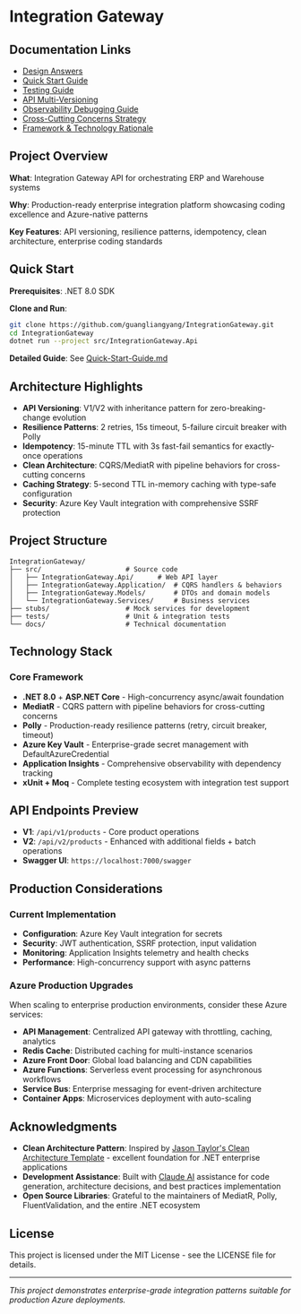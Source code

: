 # Integration Gateway


## Documentation Links

- [Design Answers](answers/DESIGN.md)
- [Quick Start Guide](docs/Quick-Start-Guide.md)
- [Testing Guide](docs/Testing-Guide.md)
- [API Multi-Versioning](docs/API-Multi-Versioning.md)
- [Observability Debugging Guide](docs/Observability-Debugging-Guide.md)
- [Cross-Cutting Concerns Strategy](docs/Cross-Cutting-Concerns-Strategy.md)
- [Framework & Technology Rationale](docs/Framework-Technology-Rationale.md) 
 

## Project Overview

**What**: Integration Gateway API for orchestrating ERP and Warehouse systems

**Why**: Production-ready enterprise integration platform showcasing coding excellence and Azure-native patterns

**Key Features**: API versioning, resilience patterns, idempotency, clean architecture, enterprise coding standards

## Quick Start

**Prerequisites**: .NET 8.0 SDK

**Clone and Run**: 
```bash
git clone https://github.com/guangliangyang/IntegrationGateway.git
cd IntegrationGateway
dotnet run --project src/IntegrationGateway.Api
```

**Detailed Guide**: See [Quick-Start-Guide.md](docs/Quick-Start-Guide.md)

## Architecture Highlights

- **API Versioning**: V1/V2 with inheritance pattern for zero-breaking-change evolution
- **Resilience Patterns**: 2 retries, 15s timeout, 5-failure circuit breaker with Polly
- **Idempotency**: 15-minute TTL with 3s fast-fail semantics for exactly-once operations
- **Clean Architecture**: CQRS/MediatR with pipeline behaviors for cross-cutting concerns
- **Caching Strategy**: 5-second TTL in-memory caching with type-safe configuration
- **Security**: Azure Key Vault integration with comprehensive SSRF protection

## Project Structure

```
IntegrationGateway/
├── src/                     # Source code
│   ├── IntegrationGateway.Api/      # Web API layer
│   ├── IntegrationGateway.Application/  # CQRS handlers & behaviors  
│   ├── IntegrationGateway.Models/       # DTOs and domain models
│   └── IntegrationGateway.Services/     # Business services
├── stubs/                   # Mock services for development
├── tests/                   # Unit & integration tests
└── docs/                    # Technical documentation
```

## Technology Stack

### Core Framework

- **.NET 8.0** + **ASP.NET Core** - High-concurrency async/await foundation
- **MediatR** - CQRS pattern with pipeline behaviors for cross-cutting concerns
- **Polly** - Production-ready resilience patterns (retry, circuit breaker, timeout)
- **Azure Key Vault** - Enterprise-grade secret management with DefaultAzureCredential
- **Application Insights** - Comprehensive observability with dependency tracking
- **xUnit + Moq** - Complete testing ecosystem with integration test support
 

## API Endpoints Preview

- **V1**: `/api/v1/products` - Core product operations
- **V2**: `/api/v2/products` - Enhanced with additional fields + batch operations  
- **Swagger UI**: `https://localhost:7000/swagger`

## Production Considerations

### Current Implementation

- **Configuration**: Azure Key Vault integration for secrets
- **Security**: JWT authentication, SSRF protection, input validation  
- **Monitoring**: Application Insights telemetry and health checks
- **Performance**: High-concurrency support with async patterns

### Azure Production Upgrades

When scaling to enterprise production environments, consider these Azure services:

- **API Management**: Centralized API gateway with throttling, caching, analytics
- **Redis Cache**: Distributed caching for multi-instance scenarios
- **Azure Front Door**: Global load balancing and CDN capabilities
- **Azure Functions**: Serverless event processing for asynchronous workflows
- **Service Bus**: Enterprise messaging for event-driven architecture
- **Container Apps**: Microservices deployment with auto-scaling
 

## Acknowledgments

- **Clean Architecture Pattern**: Inspired by [Jason Taylor's Clean Architecture Template](https://github.com/jasontaylordev/CleanArchitecture) - excellent foundation for .NET enterprise applications
- **Development Assistance**: Built with [Claude AI](https://claude.ai) assistance for code generation, architecture decisions, and best practices implementation
- **Open Source Libraries**: Grateful to the maintainers of MediatR, Polly, FluentValidation, and the entire .NET ecosystem

## License

This project is licensed under the MIT License - see the LICENSE file for details.

---

*This project demonstrates enterprise-grade integration patterns suitable for production Azure deployments.*